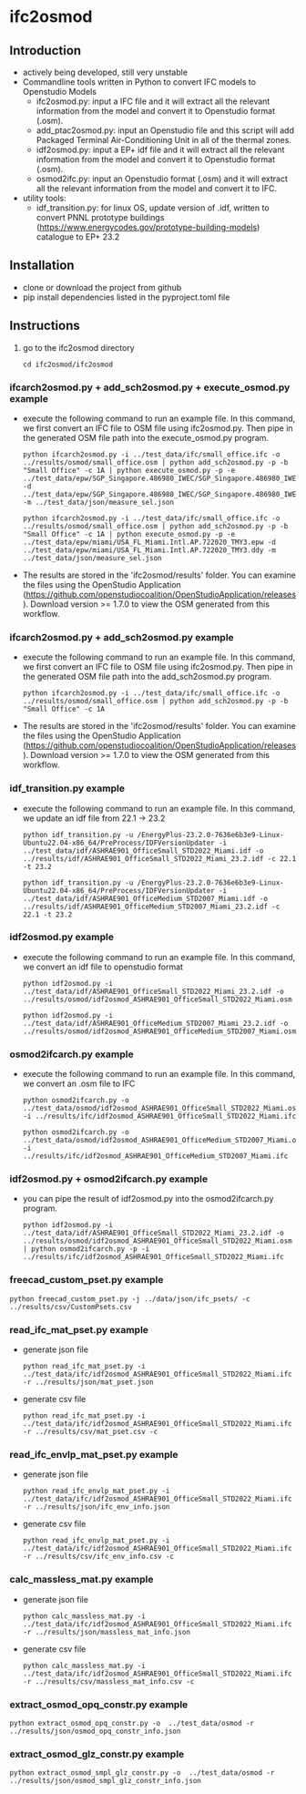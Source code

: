 # ifc2osmod
## Introduction
- actively being developed, still very unstable
- Commandline tools written in Python to convert IFC models to Openstudio Models
    - ifc2osmod.py: input a IFC file and it will extract all the relevant information from the model and convert it to Openstudio format (.osm).
    - add_ptac2osmod.py: input an Openstudio file and this script will add Packaged Terminal Air-Conditioning Unit in all of the thermal zones.
    - idf2osmod.py: input a EP+ idf file and it will extract all the relevant information from the model and convert it to Openstudio format (.osm).
    - osmod2ifc.py: input an Openstudio format (.osm) and it will extract all the relevant information from the model and convert it to IFC.
- utility tools:
    - idf_transition.py: for linux OS, update version of .idf, written to convert PNNL prototype buildings (https://www.energycodes.gov/prototype-building-models) catalogue to EP+ 23.2 

## Installation
- clone or download the project from github
- pip install dependencies listed in the pyproject.toml file

## Instructions
1. go to the ifc2osmod directory 
    ```
    cd ifc2osmod/ifc2osmod
    ```
### ifcarch2osmod.py + add_sch2osmod.py + execute_osmod.py example
- execute the following command to run an example file. In this command, we first convert an IFC file to OSM file using ifc2osmod.py. Then pipe in the generated OSM file path into the execute_osmod.py program.
    ```
    python ifcarch2osmod.py -i ../test_data/ifc/small_office.ifc -o ../results/osmod/small_office.osm | python add_sch2osmod.py -p -b "Small Office" -c 1A | python execute_osmod.py -p -e ../test_data/epw/SGP_Singapore.486980_IWEC/SGP_Singapore.486980_IWEC.epw -d ../test_data/epw/SGP_Singapore.486980_IWEC/SGP_Singapore.486980_IWEC.ddy -m ../test_data/json/measure_sel.json
    ```
    ```
    python ifcarch2osmod.py -i ../test_data/ifc/small_office.ifc -o ../results/osmod/small_office.osm | python add_sch2osmod.py -p -b "Small Office" -c 1A | python execute_osmod.py -p -e ../test_data/epw/miami/USA_FL_Miami.Intl.AP.722020_TMY3.epw -d ../test_data/epw/miami/USA_FL_Miami.Intl.AP.722020_TMY3.ddy -m ../test_data/json/measure_sel.json
    ```
- The results are stored in the 'ifc2osmod/results' folder. You can examine the files using the OpenStudio Application (https://github.com/openstudiocoalition/OpenStudioApplication/releases). Download version >= 1.7.0 to view the OSM generated from this workflow.

### ifcarch2osmod.py + add_sch2osmod.py example
- execute the following command to run an example file. In this command, we first convert an IFC file to OSM file using ifc2osmod.py. Then pipe in the generated OSM file path into the add_sch2osmod.py program.
    ```
    python ifcarch2osmod.py -i ../test_data/ifc/small_office.ifc -o ../results/osmod/small_office.osm | python add_sch2osmod.py -p -b "Small Office" -c 1A
    ```
- The results are stored in the 'ifc2osmod/results' folder. You can examine the files using the OpenStudio Application (https://github.com/openstudiocoalition/OpenStudioApplication/releases). Download version >= 1.7.0 to view the OSM generated from this workflow.

### idf_transition.py example
- execute the following command to run an example file. In this command, we update an idf file from 22.1 -> 23.2
    ```
    python idf_transition.py -u /EnergyPlus-23.2.0-7636e6b3e9-Linux-Ubuntu22.04-x86_64/PreProcess/IDFVersionUpdater -i ../test_data/idf/ASHRAE901_OfficeSmall_STD2022_Miami.idf -o ../results/idf/ASHRAE901_OfficeSmall_STD2022_Miami_23.2.idf -c 22.1 -t 23.2
    ```
    ```
    python idf_transition.py -u /EnergyPlus-23.2.0-7636e6b3e9-Linux-Ubuntu22.04-x86_64/PreProcess/IDFVersionUpdater -i ../test_data/idf/ASHRAE901_OfficeMedium_STD2007_Miami.idf -o ../results/idf/ASHRAE901_OfficeMedium_STD2007_Miami_23.2.idf -c 22.1 -t 23.2
    ```

### idf2osmod.py example
- execute the following command to run an example file. In this command, we convert an idf file to openstudio format
    ```
    python idf2osmod.py -i ../test_data/idf/ASHRAE901_OfficeSmall_STD2022_Miami_23.2.idf -o ../results/osmod/idf2osmod_ASHRAE901_OfficeSmall_STD2022_Miami.osm
    ```
    ```
    python idf2osmod.py -i ../test_data/idf/ASHRAE901_OfficeMedium_STD2007_Miami_23.2.idf -o ../results/osmod/idf2osmod_ASHRAE901_OfficeMedium_STD2007_Miami.osm
    ```

### osmod2ifcarch.py example
- execute the following command to run an example file. In this command, we convert an .osm file to IFC
    ```
    python osmod2ifcarch.py -o ../test_data/osmod/idf2osmod_ASHRAE901_OfficeSmall_STD2022_Miami.osm -i ../results/ifc/idf2osmod_ASHRAE901_OfficeSmall_STD2022_Miami.ifc
    ```
    ```
    python osmod2ifcarch.py -o ../test_data/osmod/idf2osmod_ASHRAE901_OfficeMedium_STD2007_Miami.osm -i ../results/ifc/idf2osmod_ASHRAE901_OfficeMedium_STD2007_Miami.ifc
    ```

### idf2osmod.py + osmod2ifcarch.py example
- you can pipe the result of idf2osmod.py into the osmod2ifcarch.py program.
    ```
    python idf2osmod.py -i ../test_data/idf/ASHRAE901_OfficeSmall_STD2022_Miami_23.2.idf -o ../results/osmod/idf2osmod_ASHRAE901_OfficeSmall_STD2022_Miami.osm | python osmod2ifcarch.py -p -i ../results/ifc/idf2osmod_ASHRAE901_OfficeSmall_STD2022_Miami.ifc
    ```

### freecad_custom_pset.py example
```
python freecad_custom_pset.py -j ../data/json/ifc_psets/ -c ../results/csv/CustomPsets.csv
```

### read_ifc_mat_pset.py example
- generate json file
    ```
    python read_ifc_mat_pset.py -i ../test_data/ifc/idf2osmod_ASHRAE901_OfficeSmall_STD2022_Miami.ifc -r ../results/json/mat_pset.json
    ```
- generate csv file
    ```
    python read_ifc_mat_pset.py -i ../test_data/ifc/idf2osmod_ASHRAE901_OfficeSmall_STD2022_Miami.ifc -r ../results/csv/mat_pset.csv -c
    ```

### read_ifc_envlp_mat_pset.py example
- generate json file
    ```
    python read_ifc_envlp_mat_pset.py -i  ../test_data/ifc/idf2osmod_ASHRAE901_OfficeSmall_STD2022_Miami.ifc -r ../results/json/ifc_env_info.json
    ```
- generate csv file
    ```
    python read_ifc_envlp_mat_pset.py -i  ../test_data/ifc/idf2osmod_ASHRAE901_OfficeSmall_STD2022_Miami.ifc -r ../results/csv/ifc_env_info.csv -c
    ```

### calc_massless_mat.py example
- generate json file
    ```
    python calc_massless_mat.py -i  ../test_data/ifc/idf2osmod_ASHRAE901_OfficeSmall_STD2022_Miami.ifc -r ../results/json/massless_mat_info.json
    ```
- generate csv file
    ```
    python calc_massless_mat.py -i  ../test_data/ifc/idf2osmod_ASHRAE901_OfficeSmall_STD2022_Miami.ifc -r ../results/csv/massless_mat_info.csv -c
    ```

### extract_osmod_opq_constr.py example
```
python extract_osmod_opq_constr.py -o  ../test_data/osmod -r ../results/json/osmod_opq_constr_info.json
```
### extract_osmod_glz_constr.py example
```
python extract_osmod_smpl_glz_constr.py -o  ../test_data/osmod -r ../results/json/osmod_smpl_glz_constr_info.json
```